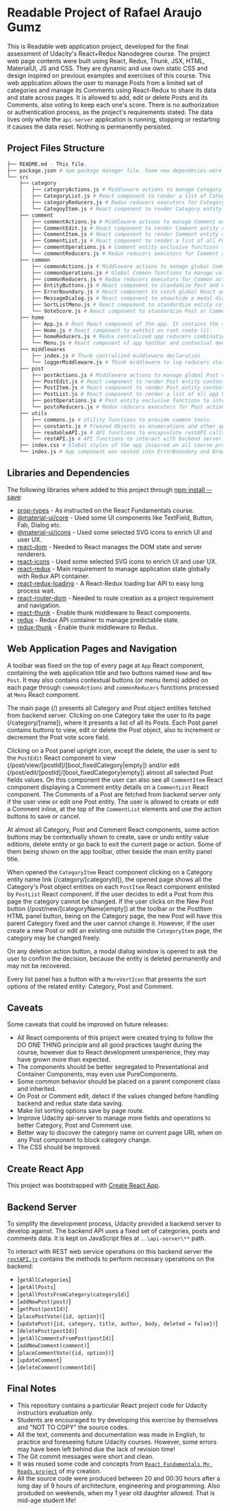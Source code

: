 # Readable Project of Rafael Araujo Gumz

This is Readable web application project, developed for the final assessment of Udacity's React+Redux Nanodegree course.
The project web page contents were built using React, Redux, Thunk, JSX, HTML, MaterialUI, JS and CSS. They are dynamic and use own static CSS and design inspired on previous examples and exercises of this course.
This web application allows the user to manage Posts from a limited set of categories and manage its Comments using React-Redux to share its data and state across pages. It is allowed to add, edit or delete Posts and its Comments, also voting to keep each one's score. There is no authorization or authentication process, as the project's requirements stated.
The data lives only while the `api-server` application is running, stopping or restarting it causes the data reset. Nothing is permanently persisted.

## Project Files Structure
```bash
├── README.md - This file.
├── package.json # npm package manager file. Some new dependecies were added.
└── src
    ├── category
    │   ├── categoryActions.js # Middleware actions to manage Category entities
    │   ├── CategoryList.js # React component to render a list of CategoryItem component
    │   ├── categoryReducers.js # Redux reducers executors for Category actions
    │   └── CategoyItem.js # React component to render Category entity content
    ├── comment
    │   ├── commentActions.js # Middleware actions to manage Comment entities
    │   ├── CommentEdit.js # React component to render Comment entity content within inputs, allowing user to change its field values and save or delete the object.
    │   ├── CommentItem.js # React component to render Comment entity content, having buttons to edit or delete, allowing inline edit with CommentEdit component
    │   ├── CommentList.js # React component to render a list of all Post Comments with CommentItem component
    │   ├── commentOperations.js # Comment entity exclusive functions to interact with the backend server REST web services and Redux state
    │   └── commentReducers.js # Redux reducers executors for Comment actions
    ├── common
    │   ├── commonActions.js # Middleware actions to manage global Common values and behaviors
    │   ├── commonOperations.js # Global Common functions to manage values and behaviors
    │   ├── commonReducers.js # Redux reducers executors for Common actions
    │   ├── EntityButtons.js # React component to standadize Post and Comment user UI button actions to view, edit and remove objects through actions
    │   ├── ErrorBoundary.js # React component to catch global React and JavaScript errors, log them into console and show a dialog.
    │   ├── MessageDialog.js # React component to show/hide a modal dialog window with a title, a message and buttons.
    │   ├── SortListMenu.js # React component to standardize entity collections sort fields and order.
    │   └── VoteScore.js # React component to standardize Post or Comment voteScore field update
    ├── home
    │   ├── App.js # Root React component of the app. It contains the starters UI React components and Routes declarations.
    │   ├── Home.js # React component to exhibit on root route (/).
    │   ├── homeReducers.js # Redux centralized app reducers combinations.
    │   └── Menu.js # React component of app toolbar and contextual menu items
    ├── middlewares
    │   ├── index.js # Thunk centralized middleware declaration
    │   └── loggerMiddleware.js # Thunk middleware to log reducers state changes.
    ├── post
    │   ├── postActions.js # Middleware actions to manage global Post values and behaviors
    │   ├── PostEdit.js # React component to render Post entity content within inputs, allowing user to change its field values and save, undo changes or delete the object. It also have readonly mode, just to view its exclusive Comments with CommentList component.
    │   ├── PostItem.js # React component to render Post entity content, having buttons to view, edit or delete, allowing navigation to edit with PostEdit component
    │   ├── PostList.js # React component to render a list of all app Posts with PostItem component.
    │   ├── postOperations.js # Post entity exclusive functions to interact with the backend server REST web services and Redux state
    │   └── postsReducers.js # Redux reducers executors for Post actions
    ├── utils
    │   ├── commons.js # Utility functions to provide common tools.
    │   ├── constants.js # Freezed Objects as enumerations and other app constant values.
    │   ├── readableAPI.js # API functions to encapsulate restAPI calls
    │   └── restAPI.js # API functions to interact with backend server REST web services using Promises
    ├── index.css # Global styles of the app inspired on all course projects and examples.
    └── index.js # App component was nested into ErrorBoundary and BrowserRouter components.
```

## Libraries and Dependencies

The following libraries where added to this project through [npm install --save](https://docs.npmjs.com/cli/install):
* [prop-types](https://www.npmjs.com/package/prop-types) - As instructed on the React Fundamentals course.
* [@material-ui/core](https://www.npmjs.com/package/@material-ui/core) - Used some UI components like TextField, Button, Fab, Dialog etc.
* [@material-ui/icons](https://www.npmjs.com/package/@material-ui/icons) - Used some selected SVG icons to enrich UI and user UX.
* [react-dom](https://www.npmjs.com/package/react-dom) - Needed to React manages the DOM state and server renderers.
* [react-icons](https://www.npmjs.com/package/react-icons) - Used some selected SVG icons to enrich UI and user UX.
* [react-redux](https://www.npmjs.com/package/react-redux) - Main requirement to manage application state globally with Redux API container.
* [react-redux-loading](https://www.npmjs.com/package/react-redux-loading) - A React-Redux loading bar API to easy long process wait.
* [react-router-dom](https://www.npmjs.com/package/react-router-dom) - Needed to route creation as a project requirement and navigation.
* [react-thunk](https://www.npmjs.com/package/react-thunk) - Enable thunk middleware to React components.
* [redux](https://www.npmjs.com/package/redux) - Redux API container to manage predictable state.
* [redux-thunk](https://www.npmjs.com/package/redux-thunk) - Enable thunk middleware to Redux.

## Web Application Pages and Navigation

A toolbar was fixed on the top of every page at `App` React component, containing the web application title and two buttons named `Home` and `New Post`. It may also contains contextual buttons (or menu items) added on each page through `commonActions` and `commonReducers` functions processed at `Menu` React component.

The main page (/) presents all Category and Post object entities fetched from backend server. Clicking on one Category take the user to its page (/category/[name]), where it presents a list of all its Posts.
Each Post panel contains buttons to view, edit or delete the Post object, also to increment or decrement the Post vote score field.

Clicking on a Post panel upright icon, except the delete, the user is sent to the `PostEdit` React component to view (/post/view/[postId]/[bool_fixedCategory|empty]) and/or edit (/post/edit/[postId]/[bool_fixedCategory|empty]) almost all selected Post fields values. On this component the user can also see all `CommentItem` React component displaying a Comment entity details on a `CommentList` React component. The Comments of a Post are fetched from backend server only if the user view or edit one Post entity.
The user is allowed to create or edit a Comment inline, at the top of the `CommentList` elements and use the action buttons to save or cancel.

At almost all Category, Post and Comment React components, some action buttons may be contextually shown to create, save or undo entity value editions, delete entity or go back to exit the current page or action. Some of them being shown on the app toolbar, other beside the main entity panel title.

When opened the `CategoryItem` React component clicking on a Category entity name link (/category/[categoryId]), the opened page shows all the Category's Post object entities on each `PostItem` React component enlisted by `PostList` React component. If the user decides to edit a Post from this page the category cannot be changed.
If the user clicks on the New Post button (/post/new/[categoryName|empty]) at the toolbar or the PostItem HTML panel button, being on the Category page, the new Post will have this parent Category fixed and the user cannot change it. However, if the user create a new Post or edit an existing one outside the `CategoryItem` page, the category may be changed freely.

On any deletion action button, a modal dialog window is opened to ask the user to confirm the decision, because the entity is deleted permanently and may not be recovered.

Every list panel has a button with a `MoreVertIcon` that presents the sort options of the related entity: Category, Post and Comment.

## Caveats

Some caveats that could be improved on future releases:
* All React components of this project were created trying to follow the DO ONE THING principle and all good practices taught during the course, however due to React development unexperience, they may have grown more than expected.
* The components should be better segregated to Presentational and Container Components, may even use PureComponents.
* Some common behavior should be placed on a parent component class and inherited.
* On Post or Comment edit, detect if the values changed before handling backend and redux state data saving.
* Make list sorting options save by page route.
* Improve Udacity api-server to manage more fields and operations to better Category, Post and Comment use.
* Better way to discover the category name on current page URL when on any Post component to block category change.
* The CSS should be improved.

## Create React App

This project was bootstrapped with [Create React App](https://github.com/facebookincubator/create-react-app).

## Backend Server

To simplify the development process, Udacity provided a backend server to develop against.
The backend API uses a fixed set of categories, posts and comments data.
It is kept on JavaScript files at `..\api-server\**` path.

To interact with REST web service operations on this backend server the [`restAPI.js`](https://github.com/ragumz/udacity-react-project02-redux-readable/blob/master/app-readable/src/utils/restAPI.js) contains the methods to perform necessary operations on the backend:

* [`getAllCategories`]
* [`getAllPosts`]
* [`getAllPostsFromCategory(categoryId)`]
* [`addNewPost(post)`]
* [`getPost(postId)`]
* [`placePostVote({id, option})`]
* [`updatePost({id, category, title, author, body, deleted = false})`]
* [`deletePost(postId)`]
* [`getAllCommentsFromPost(postId)`]
* [`addNewComment(comment)`]
* [`placeCommentVote({id, option})`]
* [`updateComment`]
* [`deleteComment(commentId)`]

## Final Notes

* This repository contains a particular React project code for Udacity instructors evaluation only.
* Students are encouraged to try developing this exercise by themselves and "NOT TO COPY" the source codes.
* All the text, comments and documentation was made in English, to practice and foreseeing future Udacity courses. However, some errors may have been left behind due the lack of revision time!
* The Git commit messages were short and clean.
* It was reused some code and concepts from [`React Fundamentals My Reads project`](https://github.com/ragumz/udacity-react-project01-myreads) of my creation.
* All the source code were produced between 20 and 00:30 hours after a long day of 9 hours of architecture, engineering and programming. Also produded on weekends, when my 1 year old daughter allowed. That is mid-age student life!